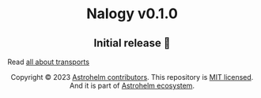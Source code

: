 <h1 align="center">Nalogy v0.1.0</h1>

<h2 align="center">Initial release 🚀</h2>

Read [all about transports](./modules/README.md)

<p align="center">
Copyright © 2023 <a href="https://github.com/astrohelm/nalogy/graphs/contributors">Astrohelm contributors</a>.
This repository is <a href="./LICENSE">MIT licensed</a>.<br/>
And it is part of <a href="https://github.com/astrohelm">Astrohelm ecosystem</a>.
</p>
